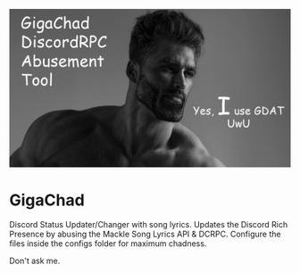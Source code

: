 ![alt text](https://raw.githubusercontent.com/sirk1x/GigaChad/main/gigerchad.jpg "Default Text")
# GigaChad
Discord Status Updater/Changer with song lyrics.
Updates the Discord Rich Presence by abusing the Mackle Song Lyrics API & DCRPC.
Configure the files inside the configs folder for maximum chadness.

Don't ask me.
